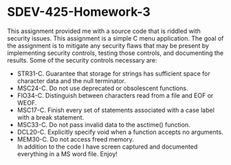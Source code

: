 # SDEV-425-Homework-3
This assignment provided me with a source code that is riddled with security issues. This assignment is a simple C menu application. The goal of the assignment is to mitigate any security flaws that may be present by implementing security controls, testing those controls, and documenting the results. Some of the security controls necessary are:  
  * STR31-C. Guarantee that storage for strings has sufficient space for character data and the null terminator. 
  * MSC24-C. Do not use deprecated or obsolescent functions. 
  * FIO34-C. Distinguish between characters read from a file and EOF or WEOF. 
  * MSC17-C. Finish every set of statements associated with a case label with a break statement. 
  * MSC33-C. Do not pass invalid data to the asctime() function. 
  * DCL20-C. Explicitly specify void when a function accepts no arguments. 
  * MEM30-C. Do not access freed memory.  
In addition to the code I have screen captured and documented everything in a MS word file. Enjoy!
